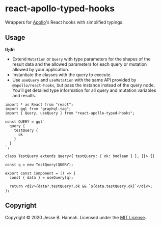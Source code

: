 # react-apollo-typed-hooks

Wrappers for [Apollo][]'s React hooks with simplified typings.

## Usage

**tl;dr**:

- Extend `Mutation` or `Query` with type parameters for the shapes of the
  result data and the allowed parameters for each query or mutation allowed by
  your application.
- Instantiate the classes with the query to execute.
- Use `useQuery` and `useMutation` with the same API provided by
  `@apollo/react-hooks`, but pass the instance instead of the query node. You'll
  get detailed type information for all query and mutation variables and
  results.

```tsx
import * as React from "react";
import gql from "graphql-tag";
import { Query, useQuery } from "react-apollo-typed-hooks";

const QUERY = gql`
  query {
    testQuery {
      ok
    }
  }
`;

class TestQuery extends Query<{ testQuery: { ok: boolean } }, {}> {}

const q = new TestQuery(QUERY);

export const Component = () => {
  const { data } = useQuery(q);

  return <div>{data?.testQuery?.ok && `${data.testQuery.ok}`</div>;
};
```

## Copyright

Copyright © 2020 Jesse B. Hannah. Licensed under the [MIT License](LICENSE).

[apollo]: https://www.apollographql.com
